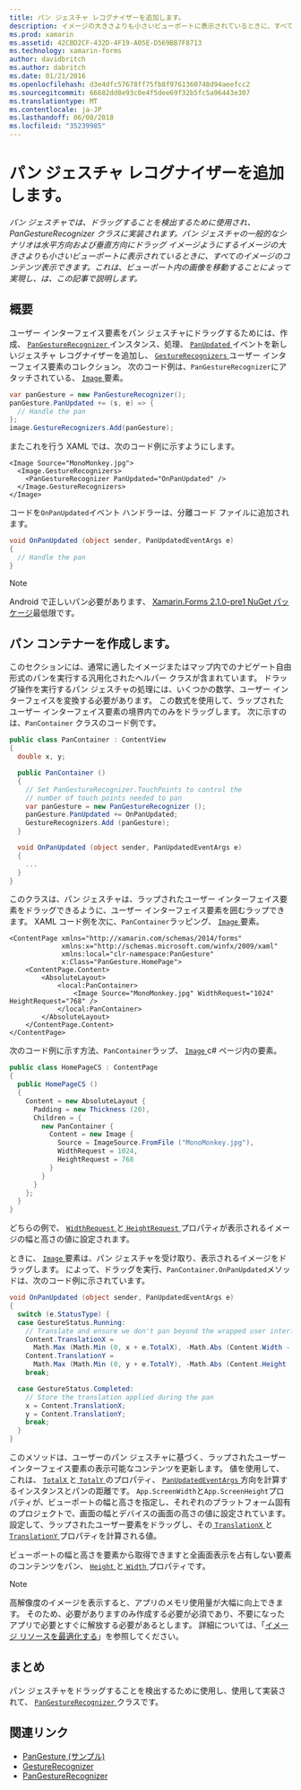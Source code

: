 ```yaml
---
title: パン ジェスチャ レコグナイザーを追加します。
description: イメージの大きさよりも小さいビューポートに表示されているときに、すべてのイメージのコンテンツ表示できますようには、水平方向にパン ジェスチャを使用して、イメージを垂直方向にドラッグする方法を説明します。
ms.prod: xamarin
ms.assetid: 42CBD2CF-432D-4F19-A05E-D569BB7F8713
ms.technology: xamarin-forms
author: davidbritch
ms.author: dabritch
ms.date: 01/21/2016
ms.openlocfilehash: d3e4dfc57678ff75fb8f9761360748d94aeefcc2
ms.sourcegitcommit: 66682dd8e93c0e4f5dee69f32b5fc5a96443e307
ms.translationtype: MT
ms.contentlocale: ja-JP
ms.lasthandoff: 06/08/2018
ms.locfileid: "35239985"
---
```

# <a name="adding-a-pan-gesture-recognizer"></a>パン ジェスチャ レコグナイザーを追加します。

_パン ジェスチャでは、ドラッグすることを検出するために使用され、PanGestureRecognizer クラスに実装されます。パン ジェスチャの一般的なシナリオは水平方向および垂直方向にドラッグ イメージようにするイメージの大きさよりも小さいビューポートに表示されているときに、すべてのイメージのコンテンツ表示できます。これは、ビューポート内の画像を移動することによって実現し、は、この記事で説明します。_

## <a name="overview"></a>概要

ユーザー インターフェイス要素をパン ジェスチャにドラッグするためには、作成、 [ `PanGestureRecognizer` ](https://developer.xamarin.com/api/type/Xamarin.Forms.PanGestureRecognizer/)インスタンス、処理、 [ `PanUpdated` ](https://developer.xamarin.com/api/event/Xamarin.Forms.PanGestureRecognizer.PanUpdated/)イベントを新しいジェスチャ レコグナイザーを追加し、 [`GestureRecognizers` ](https://developer.xamarin.com/api/property/Xamarin.Forms.View.GestureRecognizers/)ユーザー インターフェイス要素のコレクション。 次のコード例は、`PanGestureRecognizer`にアタッチされている、 [ `Image` ](https://developer.xamarin.com/api/type/Xamarin.Forms.Image/)要素。

```csharp
var panGesture = new PanGestureRecognizer();
panGesture.PanUpdated += (s, e) => {
  // Handle the pan
};
image.GestureRecognizers.Add(panGesture);
```

またこれを行う XAML では、次のコード例に示すようにします。

```xaml
<Image Source="MonoMonkey.jpg">
  <Image.GestureRecognizers>
    <PanGestureRecognizer PanUpdated="OnPanUpdated" />
  </Image.GestureRecognizers>
</Image>
```

コードを`OnPanUpdated`イベント ハンドラーは、分離コード ファイルに追加されます。

```csharp
void OnPanUpdated (object sender, PanUpdatedEventArgs e)
{
  // Handle the pan
}
```

> [!NOTE]
> Android で正しいパン必要があります、 [Xamarin.Forms 2.1.0-pre1 NuGet パッケージ](https://www.nuget.org/packages/Xamarin.Forms/2.1.0.6501-pre1)最低限です。

## <a name="creating-a-pan-container"></a>パン コンテナーを作成します。

このセクションには、通常に適したイメージまたはマップ内でのナビゲート自由形式のパンを実行する汎用化されたヘルパー クラスが含まれています。 ドラッグ操作を実行するパン ジェスチャの処理には、いくつかの数学、ユーザー インターフェイスを変換する必要があります。 この数式を使用して、ラップされたユーザー インターフェイス要素の境界内でのみをドラッグします。 次に示すのは、`PanContainer` クラスのコード例です。

```csharp
public class PanContainer : ContentView
{
  double x, y;

  public PanContainer ()
  {
    // Set PanGestureRecognizer.TouchPoints to control the
    // number of touch points needed to pan
    var panGesture = new PanGestureRecognizer ();
    panGesture.PanUpdated += OnPanUpdated;
    GestureRecognizers.Add (panGesture);
  }

  void OnPanUpdated (object sender, PanUpdatedEventArgs e)
  {
    ...
  }
}
```

このクラスは、パン ジェスチャは、ラップされたユーザー インターフェイス要素をドラッグできるように、ユーザー インターフェイス要素を囲むラップできます。 XAML コード例を次に、`PanContainer`ラッピング、 [ `Image` ](https://developer.xamarin.com/api/type/Xamarin.Forms.Image/)要素。

```xaml
<ContentPage xmlns="http://xamarin.com/schemas/2014/forms"
             xmlns:x="http://schemas.microsoft.com/winfx/2009/xaml"
             xmlns:local="clr-namespace:PanGesture"
             x:Class="PanGesture.HomePage">
    <ContentPage.Content>
        <AbsoluteLayout>
            <local:PanContainer>
                <Image Source="MonoMonkey.jpg" WidthRequest="1024" HeightRequest="768" />
            </local:PanContainer>
        </AbsoluteLayout>
    </ContentPage.Content>
</ContentPage>
```

次のコード例に示す方法、`PanContainer`ラップ、 [ `Image` ](https://developer.xamarin.com/api/type/Xamarin.Forms.Image/) c# ページ内の要素。

```csharp
public class HomePageCS : ContentPage
{
  public HomePageCS ()
  {
    Content = new AbsoluteLayout {
      Padding = new Thickness (20),
      Children = {
        new PanContainer {
          Content = new Image {
            Source = ImageSource.FromFile ("MonoMonkey.jpg"),
            WidthRequest = 1024,
            HeightRequest = 768
          }
        }
      }
    };
  }
}
```

どちらの例で、 [ `WidthRequest` ](https://developer.xamarin.com/api/property/Xamarin.Forms.VisualElement.WidthRequest/)と[ `HeightRequest` ](https://developer.xamarin.com/api/property/Xamarin.Forms.VisualElement.HeightRequest/)プロパティが表示されるイメージの幅と高さの値に設定されます。

ときに、 [ `Image` ](https://developer.xamarin.com/api/type/Xamarin.Forms.Image/)要素は、パン ジェスチャを受け取り、表示されるイメージをドラッグします。 によって、ドラッグを実行、`PanContainer.OnPanUpdated`メソッドは、次のコード例に示されています。

```csharp
void OnPanUpdated (object sender, PanUpdatedEventArgs e)
{
  switch (e.StatusType) {
  case GestureStatus.Running:
    // Translate and ensure we don't pan beyond the wrapped user interface element bounds.
    Content.TranslationX =
      Math.Max (Math.Min (0, x + e.TotalX), -Math.Abs (Content.Width - App.ScreenWidth));
    Content.TranslationY =
      Math.Max (Math.Min (0, y + e.TotalY), -Math.Abs (Content.Height - App.ScreenHeight));
    break;

  case GestureStatus.Completed:
    // Store the translation applied during the pan
    x = Content.TranslationX;
    y = Content.TranslationY;
    break;
  }
}
```

このメソッドは、ユーザーのパン ジェスチャに基づく、ラップされたユーザー インターフェイス要素の表示可能なコンテンツを更新します。 値を使用して、これは、 [ `TotalX` ](https://developer.xamarin.com/api/property/Xamarin.Forms.PanUpdatedEventArgs.TotalX/)と[ `TotalY` ](https://developer.xamarin.com/api/property/Xamarin.Forms.PanUpdatedEventArgs.TotalY/)のプロパティ、 [ `PanUpdatedEventArgs` ](https://developer.xamarin.com/api/type/Xamarin.Forms.PanUpdatedEventArgs/)方向を計算するインスタンスとパンの距離です。 `App.ScreenWidth`と`App.ScreenHeight`プロパティが、ビューポートの幅と高さを指定し、それぞれのプラットフォーム固有のプロジェクトで、画面の幅とデバイスの画面の高さの値に設定されています。 設定して、ラップされたユーザー要素をドラッグし、その[ `TranslationX` ](https://developer.xamarin.com/api/property/Xamarin.Forms.VisualElement.TranslationX/)と[ `TranslationY` ](https://developer.xamarin.com/api/property/Xamarin.Forms.VisualElement.TranslationY/)プロパティを計算される値。

ビューポートの幅と高さを要素から取得できますと全画面表示を占有しない要素のコンテンツをパン、 [ `Height` ](https://developer.xamarin.com/api/property/Xamarin.Forms.VisualElement.Height/)と[ `Width` ](https://developer.xamarin.com/api/property/Xamarin.Forms.VisualElement.Width/)プロパティです。

> [!NOTE]
> 高解像度のイメージを表示すると、アプリのメモリ使用量が大幅に向上できます。 そのため、必要がありますのみ作成する必要が必須であり、不要になったアプリで必要とすぐに解放する必要があるとします。 詳細については、「[イメージ リソースを最適化する](~/xamarin-forms/deploy-test/performance.md#optimizeimages)」を参照してください。

## <a name="summary"></a>まとめ

パン ジェスチャをドラッグすることを検出するために使用し、使用して実装されて、 [ `PanGestureRecognizer` ](https://developer.xamarin.com/api/type/Xamarin.Forms.PanGestureRecognizer/)クラスです。



## <a name="related-links"></a>関連リンク

- [PanGesture (サンプル)](https://developer.xamarin.com/samples/xamarin-forms/WorkingWithGestures/PanGesture/)
- [GestureRecognizer](https://developer.xamarin.com/api/type/Xamarin.Forms.GestureRecognizer/)
- [PanGestureRecognizer](https://developer.xamarin.com/api/type/Xamarin.Forms.PanGestureRecognizer/)
